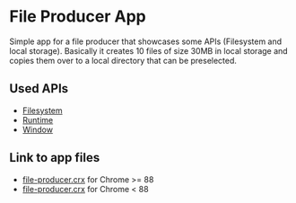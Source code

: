 # File Producer App

Simple app for a file producer that showcases some APIs (Filesystem and local storage).
Basically it creates 10 files of size 30MB in local storage and copies them over to a local directory that can be preselected.

## Used APIs

* [Filesystem](http://developer.chrome.com/apps/app_storage.html)
* [Runtime](http://developer.chrome.com/apps/app.runtime.html)
* [Window](http://developer.chrome.com/apps/app.window.html)

## Link to app files

* [file-producer.crx](./file-producer.crx) for Chrome >= 88
* [file-producer.crx](./file-producer.crx) for Chrome < 88 

